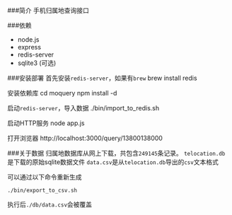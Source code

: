 ###简介 
手机归属地查询接口


###依赖
* node.js
* express
* redis-server
* sqlite3 (可选)


###安装部署
首先安装`redis-server`，如果有`brew`
	brew install redis

安装依赖库 
	cd moquery
	npm install -d 

启动`redis-server`，导入数据
	./bin/import_to_redis.sh

启动HTTP服务
	node app.js

打开浏览器
	http://localhost:3000/query/13800138000

###关于数据
归属地数据库从网上下载，共包含`249145`条记录。
`telocation.db`是下载的原始sqlite数据文件
`data.csv`是从`telocation.db`导出的`csv`文本格式

可以通过以下命令重新生成

	./bin/export_to_csv.sh

执行后`./db/data.csv`会被覆盖